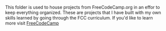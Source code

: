 This folder is used to house projects from FreeCodeCamp.org in an effor to keep everything organized.  These are projects that I have built with my own skills learned by going through the FCC curriculum.  If you'd like to learn more visit <a href="https://www.freecodecamp.org" target="_blank">FreeCodeCamp</a>


